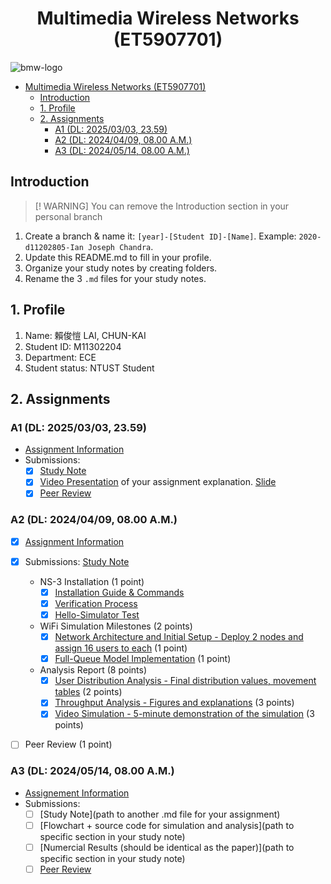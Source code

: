 # <center>Multimedia Wireless Networks (ET5907701)</center>

![bmw-logo](./assets/lab-logo.jpg)

- [Multimedia Wireless Networks (ET5907701)](#multimedia-wireless-networks-et5907701)
  - [Introduction](#introduction)
  - [1. Profile](#1-profile)
  - [2. Assignments](#2-assignments)
    - [A1 (DL: 2025/03/03, 23.59)](#a1-dl-20250303-2359)
    - [A2 (DL: 2024/04/09, 08.00 A.M.)](#a2-dl-20240409-0800-am)
    - [A3 (DL: 2024/05/14, 08.00 A.M.)](#a3-dl-20240514-0800-am)

## Introduction

> [! WARNING]
> You can remove the Introduction section in your personal branch

1. Create a branch & name it: `[year]-[Student ID]-[Name]`. Example: `2020-d11202805-Ian Joseph Chandra`.
2. Update this README.md to fill in your profile.
3. Organize your study notes by creating folders.
4. Rename the 3 `.md` files for your study notes.

## 1. Profile

1. Name: 賴俊愷 LAI, CHUN-KAI
2. Student ID: M11302204
3. Department: ECE
4. Student status: NTUST Student

## 2. Assignments

### A1 (DL: 2025/03/03, 23.59)

- [Assignment Information](https://github.com/bmw-ece-ntust/multimedia-wireless-network?tab=readme-ov-file#a1-deadline-35-0800-am)
- Submissions:
  - [x] [Study Note](https://github.com/bmw-ece-ntust/multimedia-wireless-networks/blob/cf672e6ad04880d66418a1387a2d67fabd39d216/a1-M11302204-Lai-Chun-Kai.md)
  - [x] [Video Presentation](https://youtu.be/LONT4zU4AZ8) of your assignment explanation. [Slide](https://gamma.app/docs/Assignment1-M11302204-5k27arcabfu7fsc)
  - [x] [Peer Review](https://forms.gle/tPVAdfAc4hBiUtg88)

### A2 (DL: 2024/04/09, 08.00 A.M.)
- [x] [Assignment Information](https://github.com/bmw-ece-ntust/multimedia-wireless-network?tab=readme-ov-file#a2-deadline-49-0800-am)
- [x] Submissions: [Study Note](https://github.com/bmw-ece-ntust/multimedia-wireless-networks/blob/2025-m11302204-Lai-Chun-Kai/a2-M11302204-Lai-Chun-Kai.md)
  - NS-3 Installation (1 point)
    - [x] [Installation Guide & Commands](https://github.com/bmw-ece-ntust/multimedia-wireless-networks/blob/2025-m11302204-Lai-Chun-Kai/a2-M11302204-Lai-Chun-Kai.md#2-install-the-ns-3)
    - [x] [Verification Process](https://github.com/bmw-ece-ntust/multimedia-wireless-networks/blob/2025-m11302204-Lai-Chun-Kai/a2-M11302204-Lai-Chun-Kai.md#2-5-run-example-to-verification)
    - [x] [Hello-Simulator Test](https://github.com/bmw-ece-ntust/multimedia-wireless-networks/blob/2025-m11302204-Lai-Chun-Kai/a2-M11302204-Lai-Chun-Kai.md#2-5-run-example-to-verification)
  - WiFi Simulation Milestones (2 points)
    - [x] [Network Architecture and Initial Setup - Deploy 2 nodes and assign 16 users to each](https://github.com/bmw-ece-ntust/multimedia-wireless-networks/blob/2025-m11302204-Lai-Chun-Kai/a2-M11302204-Lai-Chun-Kai.md#3-1-network-topology)  (1 point)
    - [x] [Full-Queue Model Implementation](https://github.com/bmw-ece-ntust/multimedia-wireless-networks/blob/2025-m11302204-Lai-Chun-Kai/a2-M11302204-Lai-Chun-Kai.md#3-2-transmission-model) (1 point)

  - Analysis Report (8 points)
    - [x] [User Distribution Analysis - Final distribution values, movement tables](https://github.com/bmw-ece-ntust/multimedia-wireless-networks/blob/2025-m11302204-Lai-Chun-Kai/a2-M11302204-Lai-Chun-Kai.md#3-6-user-movement-log) (2 points)
    - [x] [Throughput Analysis - Figures and explanations](https://github.com/bmw-ece-ntust/multimedia-wireless-networks/blob/2025-m11302204-Lai-Chun-Kai/a2-M11302204-Lai-Chun-Kai.md#3-7-performance-analysis) (3 points)
    - [x] [Video Simulation - 5-minute demonstration of the simulation](https://youtu.be/1lW0Y37-DYI) (3 points)
- [ ] Peer Review (1 point)


### A3 (DL: 2024/05/14, 08.00 A.M.)

- [Assignement Information](https://github.com/bmw-ece-ntust/multimedia-wireless-network?tab=readme-ov-file#a3-deadline-514-0800-am)
- Submissions:
  - [ ] [Study Note](path to another .md file for your assignment)
  - [ ] [Flowchart + source code for simulation and analysis](path to specific section in your study note)
  - [ ] [Numercial Results (should be identical as the paper)](path to specific section in your study note)
  - [ ] [Peer Review](https://forms.gle/yVtjYqxZyRgcjbeE8)
